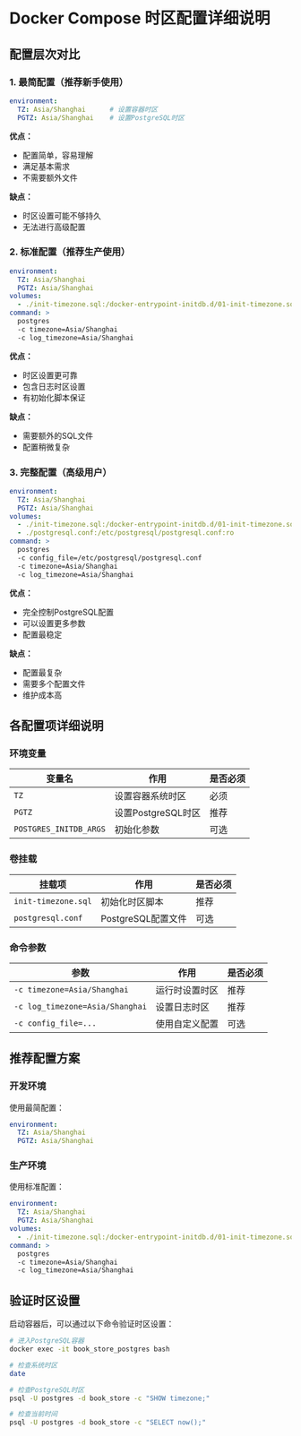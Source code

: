 # Docker Compose 时区配置详细说明

## 配置层次对比

### 1. 最简配置（推荐新手使用）

```yaml
environment:
  TZ: Asia/Shanghai      # 设置容器时区
  PGTZ: Asia/Shanghai    # 设置PostgreSQL时区
```

**优点：**
- 配置简单，容易理解
- 满足基本需求
- 不需要额外文件

**缺点：**
- 时区设置可能不够持久
- 无法进行高级配置

### 2. 标准配置（推荐生产使用）

```yaml
environment:
  TZ: Asia/Shanghai
  PGTZ: Asia/Shanghai
volumes:
  - ./init-timezone.sql:/docker-entrypoint-initdb.d/01-init-timezone.sql
command: >
  postgres
  -c timezone=Asia/Shanghai
  -c log_timezone=Asia/Shanghai
```

**优点：**
- 时区设置更可靠
- 包含日志时区设置
- 有初始化脚本保证

**缺点：**
- 需要额外的SQL文件
- 配置稍微复杂

### 3. 完整配置（高级用户）

```yaml
environment:
  TZ: Asia/Shanghai
  PGTZ: Asia/Shanghai
volumes:
  - ./init-timezone.sql:/docker-entrypoint-initdb.d/01-init-timezone.sql
  - ./postgresql.conf:/etc/postgresql/postgresql.conf:ro
command: >
  postgres
  -c config_file=/etc/postgresql/postgresql.conf
  -c timezone=Asia/Shanghai
  -c log_timezone=Asia/Shanghai
```

**优点：**
- 完全控制PostgreSQL配置
- 可以设置更多参数
- 配置最稳定

**缺点：**
- 配置最复杂
- 需要多个配置文件
- 维护成本高

## 各配置项详细说明

### 环境变量

| 变量名 | 作用 | 是否必须 |
|--------|------|----------|
| `TZ` | 设置容器系统时区 | 必须 |
| `PGTZ` | 设置PostgreSQL时区 | 推荐 |
| `POSTGRES_INITDB_ARGS` | 初始化参数 | 可选 |

### 卷挂载

| 挂载项 | 作用 | 是否必须 |
|--------|------|----------|
| `init-timezone.sql` | 初始化时区脚本 | 推荐 |
| `postgresql.conf` | PostgreSQL配置文件 | 可选 |

### 命令参数

| 参数 | 作用 | 是否必须 |
|------|------|----------|
| `-c timezone=Asia/Shanghai` | 运行时设置时区 | 推荐 |
| `-c log_timezone=Asia/Shanghai` | 设置日志时区 | 推荐 |
| `-c config_file=...` | 使用自定义配置 | 可选 |

## 推荐配置方案

### 开发环境
使用最简配置：
```yaml
environment:
  TZ: Asia/Shanghai
  PGTZ: Asia/Shanghai
```

### 生产环境
使用标准配置：
```yaml
environment:
  TZ: Asia/Shanghai
  PGTZ: Asia/Shanghai
volumes:
  - ./init-timezone.sql:/docker-entrypoint-initdb.d/01-init-timezone.sql
command: >
  postgres
  -c timezone=Asia/Shanghai
  -c log_timezone=Asia/Shanghai
```

## 验证时区设置

启动容器后，可以通过以下命令验证时区设置：

```bash
# 进入PostgreSQL容器
docker exec -it book_store_postgres bash

# 检查系统时区
date

# 检查PostgreSQL时区
psql -U postgres -d book_store -c "SHOW timezone;"

# 检查当前时间
psql -U postgres -d book_store -c "SELECT now();"
```




